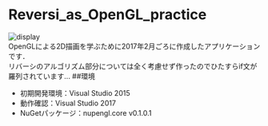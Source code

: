 # Reversi_as_OpenGL_practice
![display](https://user-images.githubusercontent.com/50661590/73335082-bca81c80-42b1-11ea-82ac-a722354f1747.png)  
OpenGLによる2D描画を学ぶために2017年2月ごろに作成したアプリケーションです．  
リバーシのアルゴリズム部分については全く考慮せず作ったのでひたすらif文が羅列されています...
##環境
- 初期開発環境：Visual Studio 2015
- 動作確認：Visual Studio 2017
- NuGetパッケージ：nupengl.core v0.1.0.1
